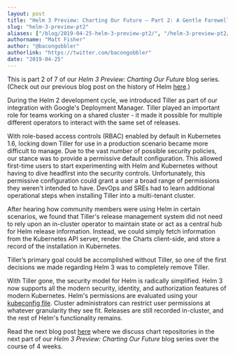 ```yaml
---
layout: post
title: "Helm 3 Preview: Charting Our Future – Part 2: A Gentle Farewell to Tiller"
slug: "helm-3-preview-pt2"
aliases: ["/blog/2019-04-25-helm-3-preview-pt2/", "/helm-3-preview-pt2/"]
authorname: "Matt Fisher"
author: "@bacongobbler"
authorlink: "https://twitter.com/bacongobbler"
date: "2019-04-25"
---
```


This is part 2 of 7 of our *Helm 3 Preview: Charting Our Future* blog series. (Check out our previous blog post on the history of Helm [here](https://helm.sh/blog/helm-3-preview-pt1/).)

During the Helm 2 development cycle, we introduced Tiller as part of our integration with Google's Deployment Manager. Tiller played an important role for teams working on a shared cluster - it made it possible for multiple different operators to interact with the same set of releases.

With role-based access controls (RBAC) enabled by default in Kubernetes 1.6, locking down Tiller for use in a production scenario became more difficult to manage. Due to the vast number of possible security policies, our stance was to provide a permissive default configuration. This allowed first-time users to start experimenting with Helm and Kubernetes without having to dive headfirst into the security controls. Unfortunately, this permissive configuration could grant a user a broad range of permissions they weren't intended to have. DevOps and SREs had to learn additional operational steps when installing Tiller into a multi-tenant cluster.

After hearing how community members were using Helm in certain scenarios, we found that Tiller's release management system did not need to rely upon an in-cluster operator to maintain state or act as a central hub for Helm release information. Instead, we could simply fetch information from the Kubernetes API server, render the Charts client-side, and store a record of the installation in Kubernetes.

Tiller’s primary goal could be accomplished without Tiller, so one of the first decisions we made regarding Helm 3 was to completely remove Tiller.

With Tiller gone, the security model for Helm is radically simplified. Helm 3 now supports all the modern security, identity, and authorization features of modern Kubernetes. Helm's permissions are evaluated using your [kubeconfig file](https://kubernetes.io/docs/concepts/configuration/organize-cluster-access-kubeconfig/). Cluster administrators can restrict user permissions at whatever granularity they see fit. Releases are still recorded in-cluster, and the rest of Helm's functionality remains.

Read the next blog post [here](https://helm.sh/blog/helm-3-preview-pt2/) where we discuss chart repositories in the next part of our *Helm 3 Preview: Charting Our Future* blog series over the course of 4 weeks.
 
